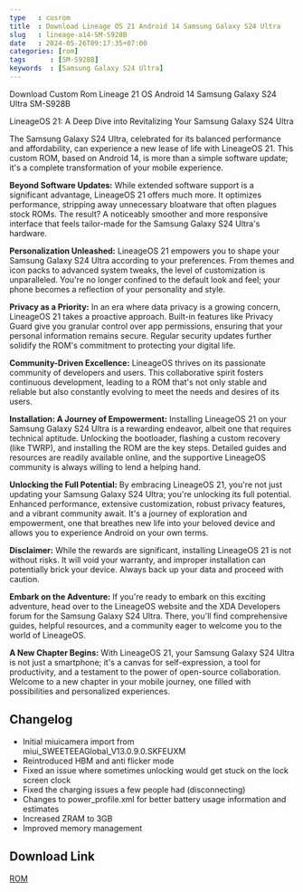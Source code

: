 ```yaml
---
type   : cusrom
title  : Download Lineage OS 21 Android 14 Samsung Galaxy S24 Ultra
slug   : lineage-a14-SM-S928B
date   : 2024-05-26T09:17:35+07:00
categories: [rom]
tags      : [SM-S928B]
keywords  : [Samsung Galaxy S24 Ultra]
---
```


Download Custom Rom Lineage 21 OS Android 14 Samsung Galaxy S24 Ultra SM-S928B

LineageOS 21: A Deep Dive into Revitalizing Your Samsung Galaxy S24 Ultra

The Samsung Galaxy S24 Ultra, celebrated for its balanced performance and affordability, can experience a new lease of life with LineageOS 21. This custom ROM, based on Android 14, is more than a simple software update; it's a complete transformation of your mobile experience.

**Beyond Software Updates:** While extended software support is a significant advantage, LineageOS 21 offers much more. It optimizes performance, stripping away unnecessary bloatware that often plagues stock ROMs. The result? A noticeably smoother and more responsive interface that feels tailor-made for the Samsung Galaxy S24 Ultra's hardware.

**Personalization Unleashed:** LineageOS 21 empowers you to shape your Samsung Galaxy S24 Ultra according to your preferences. From themes and icon packs to advanced system tweaks, the level of customization is unparalleled. You're no longer confined to the default look and feel; your phone becomes a reflection of your personality and style.

**Privacy as a Priority:** In an era where data privacy is a growing concern, LineageOS 21 takes a proactive approach. Built-in features like Privacy Guard give you granular control over app permissions, ensuring that your personal information remains secure. Regular security updates further solidify the ROM's commitment to protecting your digital life.

**Community-Driven Excellence:** LineageOS thrives on its passionate community of developers and users. This collaborative spirit fosters continuous development, leading to a ROM that's not only stable and reliable but also constantly evolving to meet the needs and desires of its users.

**Installation: A Journey of Empowerment:** Installing LineageOS 21 on your Samsung Galaxy S24 Ultra is a rewarding endeavor, albeit one that requires technical aptitude. Unlocking the bootloader, flashing a custom recovery (like TWRP), and installing the ROM are the key steps. Detailed guides and resources are readily available online, and the supportive LineageOS community is always willing to lend a helping hand.

**Unlocking the Full Potential:** By embracing LineageOS 21, you're not just updating your Samsung Galaxy S24 Ultra; you're unlocking its full potential. Enhanced performance, extensive customization, robust privacy features, and a vibrant community await. It's a journey of exploration and empowerment, one that breathes new life into your beloved device and allows you to experience Android on your own terms.

**Disclaimer:** While the rewards are significant, installing LineageOS 21 is not without risks. It will void your warranty, and improper installation can potentially brick your device. Always back up your data and proceed with caution.

**Embark on the Adventure:** If you're ready to embark on this exciting adventure, head over to the LineageOS website and the XDA Developers forum for the Samsung Galaxy S24 Ultra. There, you'll find comprehensive guides, helpful resources, and a community eager to welcome you to the world of LineageOS.

**A New Chapter Begins:** With LineageOS 21, your Samsung Galaxy S24 Ultra is not just a smartphone; it's a canvas for self-expression, a tool for productivity, and a testament to the power of open-source collaboration. Welcome to a new chapter in your mobile journey, one filled with possibilities and personalized experiences.

## Changelog
- Initial miuicamera import from miui_SWEETEEAGlobal_V13.0.9.0.SKFEUXM
- Reintroduced HBM and anti flicker mode
- Fixed an issue where sometimes unlocking would get stuck on the lock screen clock
- Fixed the charging issues a few people had (disconnecting)
- Changes to power_profile.xml for better battery usage information and estimates
- Increased ZRAM to 3GB
- Improved memory management

## Download Link
[ROM](/)

